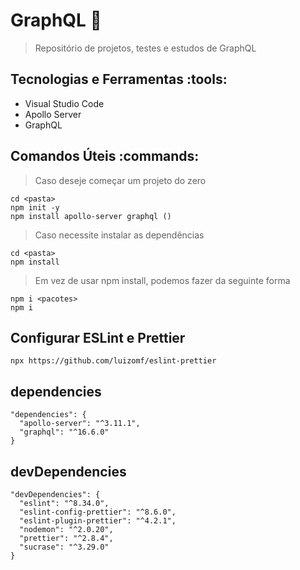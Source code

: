 # GraphQL :rocket:

> Repositório de projetos, testes e estudos de GraphQL

## Tecnologias e Ferramentas :tools:

- Visual Studio Code
- Apollo Server
- GraphQL

## Comandos Úteis :commands:

> Caso deseje começar um projeto do zero

```
cd <pasta>
npm init -y
npm install apollo-server graphql ()
```

> Caso necessite instalar as dependências

```
cd <pasta>
npm install
```

> Em vez de usar npm install, podemos fazer da seguinte forma

```
npm i <pacotes>
npm i
```

## Configurar ESLint e Prettier

```
npx https://github.com/luizomf/eslint-prettier
```

## dependencies

```
"dependencies": {
  "apollo-server": "^3.11.1",
  "graphql": "^16.6.0"
}
```

## devDependencies

```
"devDependencies": {
  "eslint": "^8.34.0",
  "eslint-config-prettier": "^8.6.0",
  "eslint-plugin-prettier": "^4.2.1",
  "nodemon": "^2.0.20",
  "prettier": "^2.8.4",
  "sucrase": "^3.29.0"
}
```
